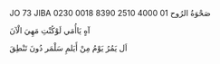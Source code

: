 JO  73 JIBA 0230 0018 8390 2510 4000 01
صَحْوَةُ الرُوح

آهٍ يَاأُمَي لَوْكُنْتِ مَهِيَ الْآنَ

اَل يَمُرُ يَوْمُ مِنْ أَيَلمِ سَلْمَر دُونَ تَنْطِقَ 